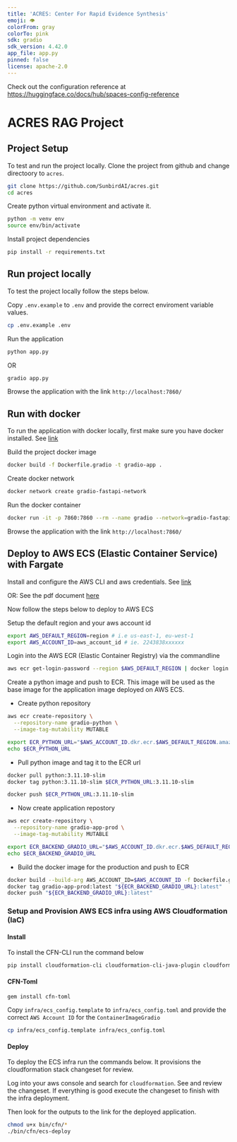 ```yaml
---
title: 'ACRES: Center For Rapid Evidence Synthesis'
emoji: 👁
colorFrom: gray
colorTo: pink
sdk: gradio
sdk_version: 4.42.0
app_file: app.py
pinned: false
license: apache-2.0
---
```


Check out the configuration reference at https://huggingface.co/docs/hub/spaces-config-reference


# ACRES RAG Project

## Project Setup

To test and run the project locally. Clone the project from github and change directoory to `acres`.

```sh
git clone https://github.com/SunbirdAI/acres.git
cd acres
```

Create python virtual environment and activate it.

```sh
python -m venv env
source env/bin/activate
```

Install project dependencies

```sh
pip install -r requirements.txt
```

## Run project locally
To test the project locally follow the steps below.

Copy `.env.example` to `.env` and provide the correct enviroment variable values.

```sh
cp .env.example .env
```

Run the application

```sh
python app.py
```

OR

```sh
gradio app.py
```

Browse the application with the link `http://localhost:7860/`


## Run with docker
To run the application with docker locally, first make sure you have docker installed. See [link](https://docs.docker.com/)

Build the project docker image

```sh
docker build -f Dockerfile.gradio -t gradio-app .
```

Create docker network

```sh
docker network create gradio-fastapi-network
```

Run the docker container 

```sh
docker run -it -p 7860:7860 --rm --name gradio --network=gradio-fastapi-network gradio-app
```

Browse the application with the link `http://localhost:7860/`


## Deploy to AWS ECS (Elastic Container Service) with Fargate

Install and configure the AWS CLI and aws credentials. See [link](https://docs.aws.amazon.com/cli/latest/userguide/cli-chap-welcome.html)

OR: See the pdf document [here](./aws-cli.pdf)

Now follow the steps below to deploy to AWS ECS

Setup the default region and your aws account id

```sh
export AWS_DEFAULT_REGION=region # i.e us-east-1, eu-west-1
export AWS_ACCOUNT_ID=aws_account_id # ie. 2243838xxxxxx
```

Login into the AWS ECR (Elastic Container Registry) via the commandline

```sh
aws ecr get-login-password --region $AWS_DEFAULT_REGION | docker login --username AWS --password-stdin "$AWS_ACCOUNT_ID.dkr.ecr.$AWS_DEFAULT_REGION.amazonaws.com
```

Create a python image and push to ECR. This image will be used as the base image for the application image deployed on AWS ECS.

- Create python repository

```sh
aws ecr create-repository \
  --repository-name gradio-python \
  --image-tag-mutability MUTABLE
```

```sh
export ECR_PYTHON_URL="$AWS_ACCOUNT_ID.dkr.ecr.$AWS_DEFAULT_REGION.amazonaws.com/gradio-python"
echo $ECR_PYTHON_URL
```

- Pull python image and tag it to the ECR url

```sh
docker pull python:3.11.10-slim
docker tag python:3.11.10-slim $ECR_PYTHON_URL:3.11.10-slim

docker push $ECR_PYTHON_URL:3.11.10-slim
```

- Now create application repostory

```sh
aws ecr create-repository \
  --repository-name gradio-app-prod \
  --image-tag-mutability MUTABLE

export ECR_BACKEND_GRADIO_URL="$AWS_ACCOUNT_ID.dkr.ecr.$AWS_DEFAULT_REGION.amazonaws.com/gradio-app-prod"
echo $ECR_BACKEND_GRADIO_URL
```

- Build the docker image for the production and push to ECR

```sh
docker build --build-arg AWS_ACCOUNT_ID=$AWS_ACCOUNT_ID -f Dockerfile.gradio.prod -t gradio-app-prod .
docker tag gradio-app-prod:latest "${ECR_BACKEND_GRADIO_URL}:latest"
docker push "${ECR_BACKEND_GRADIO_URL}:latest"
```

### Setup and Provision AWS ECS infra using AWS Cloudformation (IaC)

#### Install
To install the CFN-CLI run the command below

```sh
pip install cloudformation-cli cloudformation-cli-java-plugin cloudformation-cli-go-plugin cloudformation-cli-python-plugin cloudformation-cli-typescript-plugin
```

#### CFN-Toml

```sh
gem install cfn-toml
```


Copy `infra/ecs_config.template` to `infra/ecs_config.toml` and provide the correct `AWS Account ID` for the `ContainerImageGradio`

```sh
cp infra/ecs_config.template infra/ecs_config.toml
```


#### Deploy

To deploy the ECS infra run the commands below. It provisions the cloudformation stack changeset for review. 

Log into your aws console and search for `cloudformation`. See and review the changeset. If everything is good execute the changeset to finish with the infra deployment.

Then look for the outputs to the link for the deployed application.

```sh
chmod u+x bin/cfn/*
./bin/cfn/ecs-deploy
```
